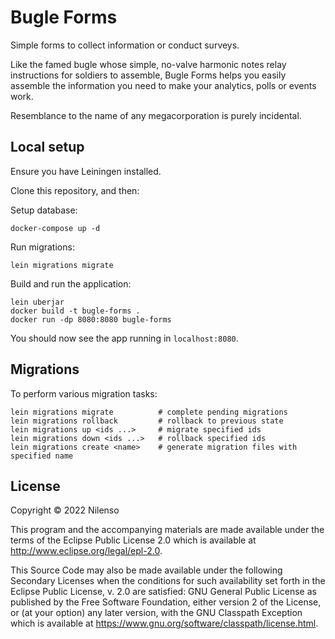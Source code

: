 # Bugle Forms

Simple forms to collect information or conduct surveys.

Like the famed bugle whose simple, no-valve harmonic notes relay instructions
for soldiers to assemble, Bugle Forms helps you easily assemble the information
you need to make your analytics, polls or events work.

Resemblance to the name of any megacorporation is purely incidental.

## Local setup

Ensure you have Leiningen installed.

Clone this repository, and then:

Setup database:

```
docker-compose up -d
```

Run migrations:

```
lein migrations migrate
```

Build and run the application:
```
lein uberjar
docker build -t bugle-forms .
docker run -dp 8080:8080 bugle-forms
```

You should now see the app running in `localhost:8080`.

## Migrations

To perform various migration tasks:

```
lein migrations migrate          # complete pending migrations
lein migrations rollback         # rollback to previous state
lein migrations up <ids ...>     # migrate specified ids
lein migrations down <ids ...>   # rollback specified ids
lein migrations create <name>    # generate migration files with specified name
```

## License

Copyright © 2022 Nilenso

This program and the accompanying materials are made available under the
terms of the Eclipse Public License 2.0 which is available at
http://www.eclipse.org/legal/epl-2.0.

This Source Code may also be made available under the following Secondary
Licenses when the conditions for such availability set forth in the Eclipse
Public License, v. 2.0 are satisfied: GNU General Public License as published by
the Free Software Foundation, either version 2 of the License, or (at your
option) any later version, with the GNU Classpath Exception which is available
at https://www.gnu.org/software/classpath/license.html.

